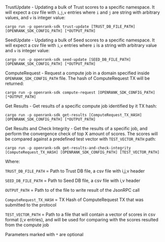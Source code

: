 TrustUpdate - Updating a bulk of Trust scores to a specific namespace. It will expect a csv file with `i`,`j`,`v` entries where `i` and `j` are string with arbitrary values, and `v` is integer value:
```
cargo run -p openrank-sdk trust-update [TRUST_DB_FILE_PATH] [OPENRANK_SDK_CONFIG_PATH] [*OUTPUT_PATH]
```

SeedUpdate - Updating a bulk of Seed scores to a specific namespace. It will expect a csv file with `i`,`v` entries where `i` is a string with arbitrary value and `v` is integer value:
```
cargo run -p openrank-sdk seed-update [SEED_DB_FILE_PATH] [OPENRANK_SDK_CONFIG_PATH] [*OUTPUT_PATH]
```

ComputeRequest - Request a compute job in a domain specified inside `OPENRANK_SDK_CONFIG_PATH` file. The hash of ComputeRequest TX will be returned:
```
cargo run -p openrank-sdk compute-request [OPENRANK_SDK_CONFIG_PATH] [*OUTPUT_PATH]
```

Get Results - Get results of a specific compute job identified by it TX hash:
```
cargo run -p openrank-sdk get-results [ComputeRequest_TX_HASH] [OPENRANK_SDK_CONFIG_PATH] [*OUTPUT_PATH]
```

Get Results and Check Integrity - Get the results of a specific job, and perform the convergence check of top X amount of scores.
The scores will be compared against a predefined test vector with `TEST_VECTOR_PATH` path:
```
cargo run -p openrank-sdk get-results-and-check-integrity [ComputeRequest_TX_HASH] [OPENRANK_SDK_CONFIG_PATH] [TEST_VECTOR_PATH]
```

Where:

`TRUST_DB_FILE_PATH` = Path to Trust DB file, a csv file with i,j,v header

`SEED_DB_FILE_PATH` = Path to Seed DB file, a csv file with i,v header

`OUTPUT_PATH` = Path to of the file to write result of the JsonRPC call

`ComputeRequest_TX_HASH` = TX Hash of ComputeRequest TX that was submitted to the protocol

`TEST_VECTOR_PATH` = Path to a file that will contain a vector of scores in csv format (i,v entries),
and will be used for comparing with the scores resulted from the compute job

Parameters marked with `*` are optional
